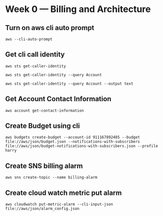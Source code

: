 # Week 0 — Billing and Architecture

## Turn on aws cli auto prompt
```
aws --cli-auto-prompt
```
## Get cli call identity
```
aws sts get-caller-identity 
```
```
aws sts get-caller-identity --query Account    
```
```
aws sts get-caller-identity --query Account --output text
```
## Get Account Contact Information
```
aws account get-contact-information
```
## Create Budget using cli
```
aws budgets create-budget --account-id 911167892485 --budget file://aws/json/budget.json --notifications-with-subscribers file://aws/json/budget-notifications-with-subscribers.json --profile harry
```
## Create SNS billing alarm
```
aws sns create-topic --name billing-alarm
```
##  Create cloud watch metric put alarm
```
aws cloudwatch put-metric-alarm --cli-input-json file://aws/json/alarm_config.json
```
